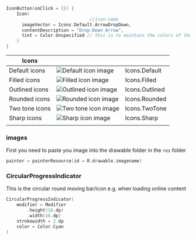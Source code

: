 
```kotlin
IconButton(onClick = {}) {
	Icon(  
								//icon-name
	  imageVector = Icons.Default.ArrowDropDown,  
	  contentDescription = "Drop-Down Arrow",
	  tint = Color.Unspecified // this is to maintain the colors of the icon if you manually added it  
	)
}

```


| Icons          |                                                                                                                          |                |
| -------------- | ------------------------------------------------------------------------------------------------------------------------ | -------------- |
| Default icons  | ![Default icon image](https://developer.android.com/images/reference/androidx/compose/material/icons/icon-filled.svg)    | Icons.Default  |
| Filled icons   | ![Filled icon image](https://developer.android.com/images/reference/androidx/compose/material/icons/icon-filled.svg)     | Icons.Filled   |
| Outlined icons | ![Outlined icon image](https://developer.android.com/images/reference/androidx/compose/material/icons/icon-outlined.svg) | Icons.Outlined |
| Rounded icons  | ![Rounded icon image](https://developer.android.com/images/reference/androidx/compose/material/icons/icon-rounded.svg)   | Icons.Rounded  |
| Two tone icons | ![Two tone icon image](https://developer.android.com/images/reference/androidx/compose/material/icons/icon-two-tone.svg) | Icons.TwoTone  |
| Sharp icons    | ![Sharp icon image](https://developer.android.com/images/reference/androidx/compose/material/icons/icon-sharp.svg)       | Icons.Sharp    |
|                |                                                                                                                          |                |


### images

First you need to paste you image into the drawable folder in the `res` folder

```kotlin
painter = painterResource(id = R.drawable.imagename)
```


### CircularProgressIndicator

This is the circular round moving bar/icon e.g. when loading online content

```kotlin
CircularProgressIndicator(
	modifier = Modifier
		.height(16.dp)
		.width(16.dp)
	strokewidth = 2.dp
	color = Color.Cyan
)

```